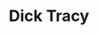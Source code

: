 ---
layout: video
series: Angry Video Game Nerd
season: 3
episode: 56
title: "Dick Tracy"
permalink: /avgn/episode-56
video_id: t9nxIUhZCCw
drive_id: 1AziTQ6rhR6ik34lS3rmcb1TA1dild56H
release_date: 2008-09-16
mike_notes:
toggle: off
title-cards:
  - episode-56.jpg
---